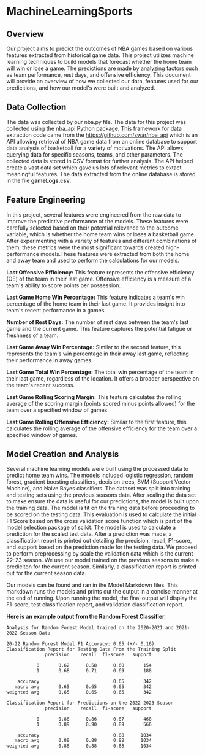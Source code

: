 # MachineLearningSports

## Overview
Our project aims to predict the outcomes of NBA games based on various features extracted from historical game data. This project utilizes machine learning techniques to build models that forecast whether the home team will win or lose a game. The predictions are made by analyzing factors such as team performance, rest days, and offensive efficiency. This document will provide an overview of how we collected our data, features used for our predicitions, and how our model's were built and analyzed. 

## Data Collection
The data was collected by our nba.py file. The data for this project was collected using the nba_api Python package. This framework for data extraction code came from the https://github.com/swar/nba_api which is an API allowing retrieval of NBA game data from an online database to support data analysis of basketball for a variety of motivations. The API allows querying data for specific seasons, teams, and other parameters. The collected data is stored in CSV format for further analysis. The API helped create a vast data set which gave us lots of relevant metrics to extact meaningful features. The data extracted from the online database is stored in the file **gameLogs.csv**.

## Feature Engineering
In this project, several features were engineered from the raw data to improve the predictive performance of the models. These features were carefully selected based on their potential relevance to the outcome variable, which is whether the home team wins or loses a basketball game. After experimenting with a variety of features and different combinations of them, these metrics were the most significant towards created high-performance models.These features were extracted from both the home and away team and used to perform the calculations for our models.

**Last Offensive Efficiency:** This feature represents the offensive efficiency (OE) of the team in their last game. Offensive efficiency is a measure of a team's ability to score points per possession.

**Last Game Home Win Percentage:** 
This feature indicates a team's win percentage of the home team in their last game. It provides insight into team's recent performance in a games.

**Number of Rest Days:**
The number of rest days between the team's last game and the current game. This feature captures the potential fatigue or freshness of a team.

**Last Game Away Win Percentage:** 
Similar to the second feature, this represents the team's win percentage in their away last game, reflecting their performance in away games.

**Last Game Total Win Percentage:** 
The total win percentage of the team in their last game, regardless of the location. It offers a broader perspective on the team's recent success.

**Last Game Rolling Scoring Margin:**
This feature calculates the rolling average of the scoring margin (points scored minus points allowed) for the team over a specified window of games.

**Last Game Rolling Offensive Efficiency:**
Similar to the first feature, this calculates the rolling average of the offensive efficiency for the team over a specified window of games.

## Model Creation and Analysis
Several machine learning models were built using the processed data to predict home team wins. The models included logistic regression, random forest, gradient boosting classifiers, decision trees, SVM (Support Vector Machine), and Naive Bayes classifiers. The dataset was split into training and testing sets using the previous seasons data. After scaling the data set to make ensure the data is useful for our predictions, the model is built upon the training data. The model is fit on the training data before proceeding to be scored on the testing data. This evaluation is used to calculate the initial F1 Score based on the cross validation score function which is part of the model selection package of scikit. The model is used to calculate a prediction for the scaled test data. After a prediction was made, a classification report is printed out detailing the precision, recall, F1-score, and support based on the prediction made for the testing data. We proceed to perform preprocessing by scale the validation data which is the current 22-23 season. We use our model trained on the previous seasons to make a prediciton for the current season. Similarly, a classification report is printed out for the current season data. 

Our models can be found and ran in the Model Markdown files. This markdown runs the models and prints out the output in a concise manner at the end of running. Upon running the model, the final output will display the F1-score, test classification report, and validation classification report.

**Here is an example output from the Random Forest Classifier.**
```
Analysis for Random Forest Model trained on the 2020-2021 and 2021-2022 Season Data

20-22 Random Forest Model F1 Accuracy: 0.65 (+/- 0.16)
Classification Report for Testing Data From the Training Split
              precision    recall  f1-score   support

           0       0.62      0.58      0.60       154
           1       0.68      0.71      0.69       188

    accuracy                           0.65       342
   macro avg       0.65      0.65      0.65       342
weighted avg       0.65      0.65      0.65       342

Classification Report for Predictions on the 2022-2023 Season
              precision    recall  f1-score   support

           0       0.88      0.86      0.87       468
           1       0.89      0.90      0.89       566

    accuracy                           0.88      1034
   macro avg       0.88      0.88      0.88      1034
weighted avg       0.88      0.88      0.88      1034
```
